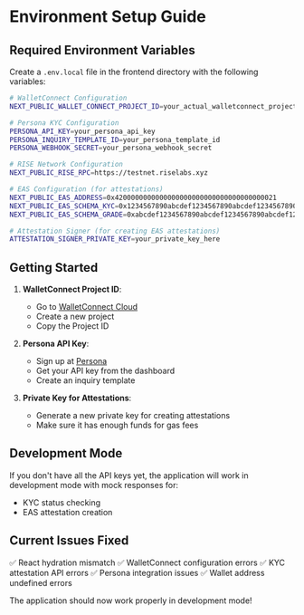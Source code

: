 # Environment Setup Guide

## Required Environment Variables

Create a `.env.local` file in the frontend directory with the following variables:

```bash
# WalletConnect Configuration
NEXT_PUBLIC_WALLET_CONNECT_PROJECT_ID=your_actual_walletconnect_project_id

# Persona KYC Configuration
PERSONA_API_KEY=your_persona_api_key
PERSONA_INQUIRY_TEMPLATE_ID=your_persona_template_id
PERSONA_WEBHOOK_SECRET=your_persona_webhook_secret

# RISE Network Configuration
NEXT_PUBLIC_RISE_RPC=https://testnet.riselabs.xyz

# EAS Configuration (for attestations)
NEXT_PUBLIC_EAS_ADDRESS=0x4200000000000000000000000000000000000021
NEXT_PUBLIC_EAS_SCHEMA_KYC=0x1234567890abcdef1234567890abcdef1234567890abcdef1234567890abcdef
NEXT_PUBLIC_EAS_SCHEMA_GRADE=0xabcdef1234567890abcdef1234567890abcdef1234567890abcdef1234567890

# Attestation Signer (for creating EAS attestations)
ATTESTATION_SIGNER_PRIVATE_KEY=your_private_key_here
```

## Getting Started

1. **WalletConnect Project ID**:

   - Go to [WalletConnect Cloud](https://cloud.walletconnect.com/)
   - Create a new project
   - Copy the Project ID

2. **Persona API Key**:

   - Sign up at [Persona](https://withpersona.com/)
   - Get your API key from the dashboard
   - Create an inquiry template

3. **Private Key for Attestations**:
   - Generate a new private key for creating attestations
   - Make sure it has enough funds for gas fees

## Development Mode

If you don't have all the API keys yet, the application will work in development mode with mock responses for:

- KYC status checking
- EAS attestation creation

## Current Issues Fixed

✅ React hydration mismatch
✅ WalletConnect configuration errors
✅ KYC attestation API errors
✅ Persona integration issues
✅ Wallet address undefined errors

The application should now work properly in development mode!
